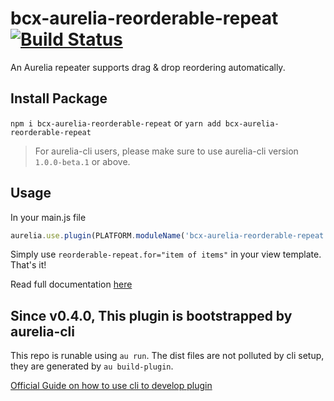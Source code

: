# bcx-aurelia-reorderable-repeat [![Build Status](https://travis-ci.org/buttonwoodcx/bcx-aurelia-reorderable-repeat.svg?branch=master)](https://travis-ci.org/buttonwoodcx/bcx-aurelia-reorderable-repeat)

An Aurelia repeater supports drag & drop reordering automatically.

## Install Package

`npm i bcx-aurelia-reorderable-repeat` or `yarn add bcx-aurelia-reorderable-repeat`

> For aurelia-cli users, please make sure to use aurelia-cli version `1.0.0-beta.1` or above.

## Usage

In your main.js file

```js
aurelia.use.plugin(PLATFORM.moduleName('bcx-aurelia-reorderable-repeat'));
```

Simply use `reorderable-repeat.for="item of items"` in your view template. That's it!

Read full documentation [here](https://buttonwoodcx.github.io/doc-bcx-aurelia-dnd/#/reorderable-repeat)

## Since v0.4.0, This plugin is bootstrapped by aurelia-cli

This repo is runable using `au run`. The dist files are not polluted by cli setup, they are generated by `au build-plugin`.

[Official Guide on how to use cli to develop plugin](https://aurelia.io/docs/plugins/write-new-plugin)
